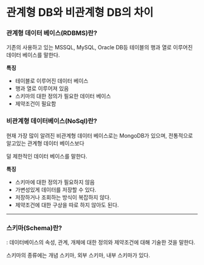 # 관계형 DB와 비관계형 DB의 차이

### 관계형 데이터 베이스(RDBMS)란?

기존의 사용하고 있는 MSSQL, MySQL, Oracle DB등 테이블의 행과 열로 이루어진 데이터 베이스를 말한다.

**특징**

- 테이블로 이루어진 데이터 베이스
- 행과 열로 이루어져 있음
- 스키마의 대한 정의가 필요한 데이터 베이스
- 제약조건이 필요함

### 비관계형 데이터베이스(NoSql)란?

현재 가장 많이 알려진 비관계형 데이터 베이스로는 MongoDB가 있으며, 전통적으로 알고있는 관계형 데이터 베이스보다

덜 제한적인 데이터 베이스를 말한다.

**특징**

- 스키마에 대한 정의가 필요하지 않음
- 가변성있게 데이터를 저장할 수 있다.
- 저장하거나 조회하는 방식이 복잡하지 않다.
- 제약조건에 대한 구상을 따로 하지 않아도 된다.

---

### 스키마(Schema)란?

: 데이터베이스의 속성, 관계, 개체에 대한 정의와 제약조건에 대해 기술한 것을 말한다.

스키마의 종류에는 개념 스키마, 외부 스키마, 내부 스키마가 있다.